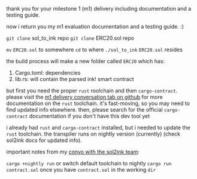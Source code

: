 thank you for your milestone 1 (m1) delivery including documentation and a testing guide. 

now i return you my m1 evaluation documentation and a testing guide. :) 

`git clone` sol_to_ink repo 
`git clone` ERC20.sol repo

`mv` `ERC20.sol` to somewhere
`cd` to where `./sol_to_ink` `ERC20.sol` resides

the build process will make a new folder called `ERC20` which has:
1. Cargo.toml: dependencies
2. lib.rs: will contain the parsed ink! smart contract

but first you need the proper `rust` roolchain and then `cargo-contract`. please visit the [m1 delivery conversation tab on github](https://github.com/w3f/Grant-Milestone-Delivery/pull/533) for more documentation on the `rust` toolchain. it's fast-moving, so you may need to find updated info elsewhere. then, please search for the official `cargo-contract` documentation if you don't have this dev tool yet

i already had `rust` and `cargo-contract` installed, but i needed to update the `rust` toolchain. the transpiler runs on nightly version (currently) (check sol2ink docs for updated info). 

important notes from my [convo with the sol2ink team](https://github.com/w3f/Grant-Milestone-Delivery/pull/533):

`cargo +nightly run` or switch default toolchain to nightly 
`cargo run contract.sol` once you have `contract.sol` in the working `dir`

